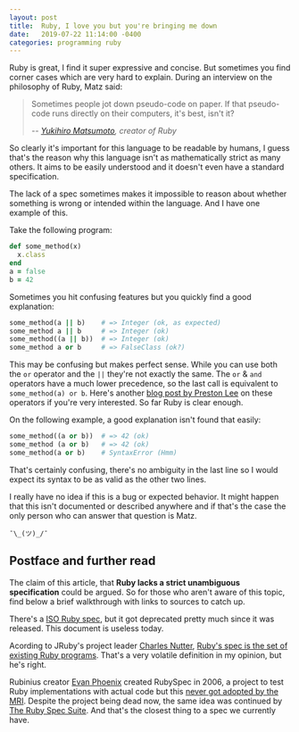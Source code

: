 ```yaml
---
layout: post
title:  Ruby, I love you but you're bringing me down
date:   2019-07-22 11:14:00 -0400
categories: programming ruby
---
```


Ruby is great, I find it super expressive and concise. But sometimes you find
corner cases which are very hard to explain. During an interview on the
philosophy of Ruby, Matz said:

> Sometimes people jot down pseudo-code on paper. If that pseudo-code runs
> directly on their computers, it's best, isn't it?
>
> <cite>-- [Yukihiro Matsumoto][matz], creator of Ruby</cite>

So clearly it's important for this language to be readable by humans, I guess
that's the reason why this language isn't as mathematically strict as many
others. It aims to be easily understood and it doesn't even have a standard
specification.

The lack of a spec sometimes makes it impossible to reason about whether
something is wrong or intended within the language. And I have one example of
this.

Take the following program:

```ruby
def some_method(x)
  x.class
end
a = false
b = 42
```

Sometimes you hit confusing features but you quickly find a good explanation:

```ruby
some_method(a || b)    # => Integer (ok, as expected)
some_method a || b     # => Integer (ok)
some_method((a || b))  # => Integer (ok)
some_method a or b     # => FalseClass (ok?)
```

This may be confusing but makes perfect sense. While you can use both the `or`
operator and the `||` they're not exactly the same. The `or` & `and` operators
have a much lower precedence, so the last call is equivalent to
`some_method(a) or b`. Here's another [blog post by Preston Lee][preston-lee]
on these operators if you're very interested. So far Ruby is clear enough.

On the following example, a good explanation isn't found that easily:

```ruby
some_method((a or b))  # => 42 (ok)
some_method (a or b)   # => 42 (ok)
some_method(a or b)    # SyntaxError (Hmm)
```

That's certainly confusing, there's no ambiguity in the last line so I would
expect its syntax to be as valid as the other two lines.

I really have no idea if this is a bug or expected behavior. It might
happen that this isn't documented or described anywhere and if that's the case
the only person who can answer that question is Matz.


`¯\_(ツ)_/¯`

## Postface and further read

The claim of this article, that **Ruby lacks a strict unambiguous
specification** could be argued. So for those who aren't aware of this topic,
find below a brief walkthrough with links to sources to catch up.

There's a [ISO Ruby spec][iso-ruby-spec], but it got deprecated pretty much
since it was released. This document is useless today.

Acording to JRuby's project leader [Charles Nutter][charles-nutter],
[Ruby's spec is the set of existing Ruby programs][charles-nutter-spec].
That's a very volatile definition in my opinion, but he's right.

Rubinius creator [Evan Phoenix][evan-phoenix] created RubySpec in 2006,
a project to test Ruby implementations with actual code but this
[never got adopted by the MRI][rubyspec].
Despite the project being dead now, the same idea was continued by
[The Ruby Spec Suite][ruby-spec-suite]. And that's the closest thing to a
spec we currently have.

[matz]: https://www.artima.com/intv/ruby.html
[ruby-story]: https://twobithistory.org/2017/11/19/the-ruby-story.html
[preston-lee]: https://www.prestonlee.com/2010/08/04/ruby-on-the-perl-origins-of-and-versus-and-and-or/
[iso-ruby-spec]: https://www.ipa.go.jp/files/000011432.pdf
[charles-nutter]: http://blog.headius.com/about/
[charles-nutter-spec]: https://twitter.com/headius/status/590536502049800192
[evan-phoenix]: https://github.com/evanphx
[rubyspec]: https://github.com/rubinius/rubinius-website-archive/blob/cf54187d421275eec7d2db0abd5d4c059755b577/_posts/2014-12-31-matz-s-ruby-developers-don-t-use-rubyspec.markdown
[ruby-spec-suite]: https://github.com/ruby/spec
